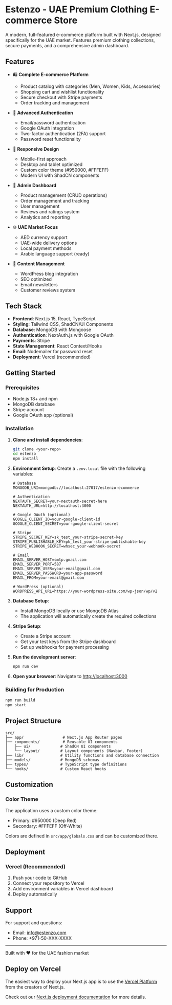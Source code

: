 # Estenzo - UAE Premium Clothing E-commerce Store

A modern, full-featured e-commerce platform built with Next.js, designed specifically for the UAE market. Features premium clothing collections, secure payments, and a comprehensive admin dashboard.

## Features

- 🛍️ **Complete E-commerce Platform**
  - Product catalog with categories (Men, Women, Kids, Accessories)
  - Shopping cart and wishlist functionality
  - Secure checkout with Stripe payments
  - Order tracking and management

- 🔐 **Advanced Authentication**
  - Email/password authentication
  - Google OAuth integration
  - Two-factor authentication (2FA) support
  - Password reset functionality

- 📱 **Responsive Design**
  - Mobile-first approach
  - Desktop and tablet optimized
  - Custom color theme (#950000, #FFFEFF)
  - Modern UI with ShadCN components

- 🏪 **Admin Dashboard**
  - Product management (CRUD operations)
  - Order management and tracking
  - User management
  - Reviews and ratings system
  - Analytics and reporting

- 🌐 **UAE Market Focus**
  - AED currency support
  - UAE-wide delivery options
  - Local payment methods
  - Arabic language support (ready)

- 📝 **Content Management**
  - WordPress blog integration
  - SEO optimized
  - Email newsletters
  - Customer reviews system

## Tech Stack

- **Frontend**: Next.js 15, React, TypeScript
- **Styling**: Tailwind CSS, ShadCN/UI Components
- **Database**: MongoDB with Mongoose
- **Authentication**: NextAuth.js with Google OAuth
- **Payments**: Stripe
- **State Management**: React Context/Hooks
- **Email**: Nodemailer for password reset
- **Deployment**: Vercel (recommended)

## Getting Started

### Prerequisites

- Node.js 18+ and npm
- MongoDB database
- Stripe account
- Google OAuth app (optional)

### Installation

1. **Clone and install dependencies**:
   ```bash
   git clone <your-repo>
   cd estenzo
   npm install
   ```

2. **Environment Setup**:
   Create a `.env.local` file with the following variables:
   ```env
   # Database
   MONGODB_URI=mongodb://localhost:27017/estenzo-ecommerce
   
   # Authentication
   NEXTAUTH_SECRET=your-nextauth-secret-here
   NEXTAUTH_URL=http://localhost:3000
   
   # Google OAuth (optional)
   GOOGLE_CLIENT_ID=your-google-client-id
   GOOGLE_CLIENT_SECRET=your-google-client-secret
   
   # Stripe
   STRIPE_SECRET_KEY=sk_test_your-stripe-secret-key
   STRIPE_PUBLISHABLE_KEY=pk_test_your-stripe-publishable-key
   STRIPE_WEBHOOK_SECRET=whsec_your-webhook-secret
   
   # Email
   EMAIL_SERVER_HOST=smtp.gmail.com
   EMAIL_SERVER_PORT=587
   EMAIL_SERVER_USER=your-email@gmail.com
   EMAIL_SERVER_PASSWORD=your-app-password
   EMAIL_FROM=your-email@gmail.com
   
   # WordPress (optional)
   WORDPRESS_API_URL=https://your-wordpress-site.com/wp-json/wp/v2
   ```

3. **Database Setup**:
   - Install MongoDB locally or use MongoDB Atlas
   - The application will automatically create the required collections

4. **Stripe Setup**:
   - Create a Stripe account
   - Get your test keys from the Stripe dashboard
   - Set up webhooks for payment processing

5. **Run the development server**:
   ```bash
   npm run dev
   ```

6. **Open your browser**:
   Navigate to [http://localhost:3000](http://localhost:3000)

### Building for Production

```bash
npm run build
npm start
```

## Project Structure

```
src/
├── app/                 # Next.js App Router pages
├── components/          # Reusable UI components
│   ├── ui/             # ShadCN UI components
│   └── layout/         # Layout components (Navbar, Footer)
├── lib/                # Utility functions and database connection
├── models/             # MongoDB schemas
├── types/              # TypeScript type definitions
└── hooks/              # Custom React hooks
```

## Customization

### Color Theme
The application uses a custom color theme:
- Primary: #950000 (Deep Red)
- Secondary: #FFFEFF (Off-White)

Colors are defined in `src/app/globals.css` and can be customized there.

## Deployment

### Vercel (Recommended)
1. Push your code to GitHub
2. Connect your repository to Vercel
3. Add environment variables in Vercel dashboard
4. Deploy automatically

## Support

For support and questions:
- Email: info@estenzo.com
- Phone: +971-50-XXX-XXXX

---

Built with ❤️ for the UAE fashion market

## Deploy on Vercel

The easiest way to deploy your Next.js app is to use the [Vercel Platform](https://vercel.com/new?utm_medium=default-template&filter=next.js&utm_source=create-next-app&utm_campaign=create-next-app-readme) from the creators of Next.js.

Check out our [Next.js deployment documentation](https://nextjs.org/docs/app/building-your-application/deploying) for more details.
